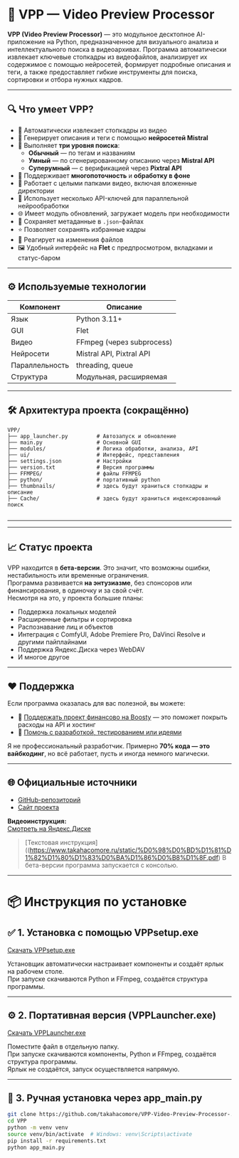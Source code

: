 # 📁 VPP — Video Preview Processor

**VPP (Video Preview Processor)** — это модульное десктопное AI-приложение на Python, предназначенное для визуального анализа и интеллектуального поиска в видеоархивах. Программа автоматически извлекает ключевые стопкадры из видеофайлов, анализирует их содержимое с помощью нейросетей, формирует подробные описания и теги, а также предоставляет гибкие инструменты для поиска, сортировки и отбора нужных кадров.

---

## 🔍 Что умеет VPP?

- 📸 Автоматически извлекает стопкадры из видео
- 🧠 Генерирует описания и теги с помощью **нейросетей Mistral**
- 🧩 Выполняет **три уровня поиска**:
  - **Обычный** — по тегам и названиям
  - **Умный** — по сгенерированному описанию через **Mistral API**
  - **Суперумный** — с верификацией через **Pixtral API**
- 🔁 Поддерживает **многопоточность** и **обработку в фоне**
- 📂 Работает с целыми папками видео, включая вложенные директории
- 🧠 Использует несколько API-ключей для параллельной нейрообработки
- 🌐 Имеет модуль обновлений, загружает модель при необходимости
- 💾 Сохраняет метаданные в `.json`-файлах
- ⭐ Позволяет сохранять избранные кадры
- 🔎 Реагирует на изменения файлов 
- 🖼️ Удобный интерфейс на **Flet** с предпросмотром, вкладками и статус-баром

---

## ⚙️ Используемые технологии

| Компонент      | Описание                        |
|----------------|---------------------------------|
| Язык           | Python 3.11+                    |
| GUI            | Flet                            |
| Видео          | FFmpeg (через subprocess)       |
| Нейросети      | Mistral API, Pixtral API        |
| Параллельность | threading, queue                |         |
| Структура      | Модульная, расширяемая          |

---

## 🛠 Архитектура проекта (сокращённо)

```
VPP/
├── app_launcher.py         # Автозапуск и обновление
├── main.py                 # Основной GUI
├── modules/                # Логика обработки, анализа, API
├── ui/                     # Интерфейс, представления
├── settings.json           # Настройки
├── version.txt             # Версия программы
├── FFMPEG/                 # файлы FFMPEG
├── python/                 # портативный python
├── thumbnails/             # здесь будут храниться стопкадры и описание
├── Cache/                  # здесь будут храниться индексированный поиск


```

---


---

## 📈 Статус проекта

VPP находится в **бета-версии**. Это значит, что возможны ошибки, нестабильность или временные ограничения.  
Программа развивается **на энтузиазме**, без спонсоров или финансирования, в одиночку и за свой счёт.  
Несмотря на это, у проекта большие планы:

- Поддержка локальных моделей
- Расширенные фильтры и сортировка
- Распознавание лиц и объектов
- Интеграция с ComfyUI, Adobe Premiere Pro, DaVinci Resolve и другими пайплайнами
- Поддержка Яндекс.Диска через WebDAV
- И многое другое

---

## ❤️ Поддержка

Если программа оказалась для вас полезной, вы можете:

- 💸 [Поддержать проект финансово на Boosty](https://boosty.to/takahacomore/donate) — это поможет покрыть расходы на API и хостинг
- 🤝 [Помочь с разработкой, тестированием или идеями](https://www.takahacomore.ru/contacts/)

Я не профессиональный разработчик. Примерно **70% кода — это вайбкодинг**, но всё работает, пусть и иногда немного магически.

---

## 🌐 Официальные источники

- [GitHub-репозиторий](https://github.com/takahacomore/VPP-Video-Preview-Processor-)
- [Сайт проекта](https://www.takahacomore.ru/programs/program/Video%20Preview%20Processor)

**Видеоинструкция:**  
[Смотреть на Яндекс.Диске](https://disk.yandex.ru/i/bF4yNY2HkOnjGQ)

>  [Текстовая инструкция]((https://www.takahacomore.ru/static/%D0%98%D0%BD%D1%81%D1%82%D1%80%D1%83%D0%BA%D1%86%D0%B8%D1%8F.pdf)
> В бета-версии программа запускается с консолью.

---

# 📦 Инструкция по установке

## ✅ 1. Установка с помощью VPPsetup.exe

[Скачать VPPsetup.exe](https://viewing.takahacomore.ru/share/N7QvLLs8)

Установщик автоматически настраивает компоненты и создаёт ярлык на рабочем столе.  
При запуске скачиваются Python и FFmpeg, создаётся структура программы.

---

## ⚙️ 2. Портативная версия (VPPLauncher.exe)

[Скачать VPPLauncher.exe](https://viewing.takahacomore.ru/share/EJ62JsXL)

Поместите файл в отдельную папку.  
При запуске скачиваются компоненты, Python и FFmpeg, создаётся структура программы.  
Ярлык не создаётся, запуск осуществляется напрямую.

---

## 🐍 3. Ручная установка через app_main.py

```bash
git clone https://github.com/takahacomore/VPP-Video-Preview-Processor-.git
cd VPP
python -m venv venv
source venv/bin/activate  # Windows: venv\Scripts\activate
pip install -r requirements.txt
python app_main.py
